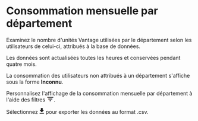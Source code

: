 Consommation mensuelle par département
======================================

Examinez le nombre d'unités Vantage utilisées par le département selon les utilisateurs de celui-ci, attribués à la base de données.

Les données sont actualisées toutes les heures et conservées pendant quatre mois.

La consommation des utilisateurs non attribués à un département s'affiche sous la forme **Inconnu**.

Personnalisez l'affichage de la consommation mensuelle par département à l'aide des filtres ![FilterIcon.png](../Images/FilterIcon.png).

Sélectionnez ![ConsumptionExport.png](../Images/ConsumptionExport.png) pour exporter les données au format .csv.
